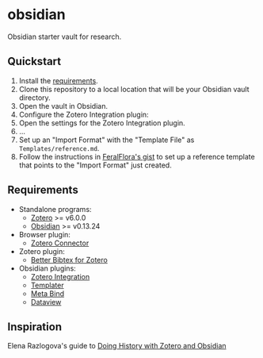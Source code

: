 # obsidian
Obsidian starter vault for research.

## Quickstart

1. Install the [requirements](#requirements).
1. Clone this repository to a local location that will be your Obsidian vault directory.
1. Open the vault in Obsidian.
1. Configure the Zotero Integration plugin:
  1. Open the settings for the Zotero Integration plugin.
  1. ...
  1. Set up an "Import Format" with the "Template File" as `Templates/reference.md`.
1. Follow the instructions in [FeralFlora's gist](https://gist.github.com/FeralFlora/78f494c1862ce4457cef28d9d9ba5a01) 
to set up a reference template that points to the "Import Format" just created.

## Requirements

- Standalone programs:
  - [Zotero](https://www.zotero.org/download/) >= v6.0.0
  - [Obsidian](https://obsidian.md/) >= v0.13.24
- Browser plugin:
  - [Zotero Connector](https://www.zotero.org/download/)
- Zotero plugin:
  - [Better Bibtex for Zotero](https://retorque.re/zotero-better-bibtex/)
- Obsidian plugins:
  - [Zotero Integration](https://github.com/mgmeyers/obsidian-zotero-integration)
  - [Templater](https://github.com/SilentVoid13/Templater)
  - [Meta Bind](https://github.com/mProjectsCode/obsidian-meta-bind-plugin)
  - [Dataview](https://github.com/blacksmithgu/obsidian-dataview)

## Inspiration

Elena Razlogova's guide to [Doing History with Zotero and Obsidian](https://publish.obsidian.md/history-notes/)
